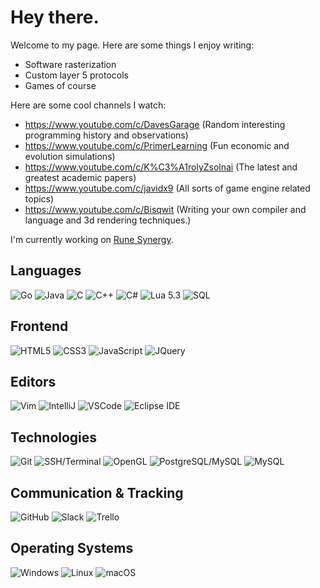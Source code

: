 # Hey there.

Welcome to my page. Here are some things I enjoy writing:

- Software rasterization
- Custom layer 5 protocols
- Games of course

Here are some cool channels I watch:
- https://www.youtube.com/c/DavesGarage (Random interesting programming history and observations)
- https://www.youtube.com/c/PrimerLearning (Fun economic and evolution simulations)
- https://www.youtube.com/c/K%C3%A1rolyZsolnai (The latest and greatest academic papers)
- https://www.youtube.com/c/javidx9 (All sorts of game engine related topics)
- https://www.youtube.com/c/Bisqwit (Writing your own compiler and language and 3d rendering techniques.)

I'm currently working on [Rune Synergy](https://github.com/medievalsoftware/runesynergy).

## Languages
![Go](https://medieval.software/img/tech/lang/golang.png)
![Java](https://medieval.software/img/tech/lang/java.png)
![C](https://medieval.software/img/tech/lang/c.png)
![C++](https://medieval.software/img/tech/lang/c++.png)
![C#](https://medieval.software/img/tech/lang/csharp.png)
![Lua 5.3](https://medieval.software/img/tech/lang/lua.png)
![SQL](https://user-images.githubusercontent.com/3468354/136399440-4ca4cf29-835e-4c46-b01c-3af55b7608f5.png)


## Frontend
![HTML5](https://medieval.software/img/tech/web/html5.png)
![CSS3](https://medieval.software/img/tech/web/css3.png)
![JavaScript](https://medieval.software/img/tech/web/js.png)
![JQuery](https://medieval.software/img/tech/web/jquery.png)

## Editors
![Vim](https://medieval.software/img/tech/tool/vim.png)
![IntelliJ](https://medieval.software/img/tech/tool/intellij.png)
![VSCode](https://medieval.software/img/tech/tool/vscode.png)
![Eclipse IDE](https://user-images.githubusercontent.com/3468354/136399841-8889b8ad-43e3-4147-b603-201543971acd.png)

## Technologies
![Git](https://medieval.software/img/tech/tool/git.png)
![SSH/Terminal](https://medieval.software/img/tech/tool/ssh.png)
![OpenGL](https://medieval.software/img/tech/tool/opengl.png)
![PostgreSQL/MySQL](https://medieval.software/img/tech/tool/postgresql.png)
![MySQL](https://user-images.githubusercontent.com/3468354/136400274-50e589ad-cada-4c86-8f6d-13c0d99a83b1.png)


## Communication & Tracking
![GitHub](https://user-images.githubusercontent.com/3468354/136399091-48138568-c3a2-4ca2-b904-b66443274366.png)
![Slack](https://medieval.software/img/tech/tool/slack.png)
![Trello](https://medieval.software/img/tech/web/trello.png)

## Operating Systems
![Windows](https://user-images.githubusercontent.com/3468354/136398706-d97f065d-4b97-453f-9808-bfa6e87eae16.png)
![Linux](https://medieval.software/img/tech/os/linux.png)
![macOS](https://user-images.githubusercontent.com/3468354/136398828-c003e78e-3a18-4eff-8f33-1bb7cb52b4cd.png)

